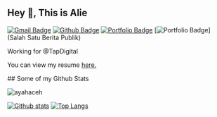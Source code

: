 ## Hey 👋, This is Alie
[![Gmail Badge](https://img.shields.io/badge/-razali.kpu@gmail.com-c14438?style=flat&logo=Gmail&logoColor=white&link=mailto:razali.kpu@gmail.com)](mailto:razali.kpu@gmail.com)
[![Github Badge](https://img.shields.io/badge/-ayahaceh-grey?style=flat&logo=github&logoColor=white&link=https://github.com/ayahaceh/)](https://www.github.com/ayahaceh/)
[![Portfolio Badge](https://img.shields.io/badge/portfolio-web-blue?style=flat&link=https://dialeksis.com/berita/sambut-digitalisasi-birokrasi-kip-kota-lhokseumawe-luncurkan-aplikasi-e-arsip/)](https://dialeksis.com/berita/sambut-digitalisasi-birokrasi-kip-kota-lhokseumawe-luncurkan-aplikasi-e-arsip/)
[![Portfolio Badge](https://img.shields.io/badge/portfolio-web-blue?style=flat&link=https://dialeksis.com/berita/sambut-digitalisasi-birokrasi-kip-kota-lhokseumawe-luncurkan-aplikasi-e-arsip/)](Salah Satu Berita Publik)

<p align='left'>Working for @TapDigital</p><p align='left'> You can view my resume <a href='https://bpkk.acehsingkilkab.go.id/bpkk-aceh-singkil-luncurkan-aplikasi-e-arsip/' target=_blank><u>here</u>.</a></p>
## Some of my Github Stats
<p align=left> <img src=https://komarev.com/ghpvc/?username=ayahaceh alt=ayahaceh /> </p>

[![Github stats](https://github-readme-stats.vercel.app/api?username=ayahaceh&show_icons=true&include_all_commits=true)](https://github.com/ayahaceh/github-readme-stats)
[![Top Langs](https://github-readme-stats.vercel.app/api/top-langs/?username=ayahaceh&layout=compact)](https://github.com/ayahaceh/github-readme-stats)
